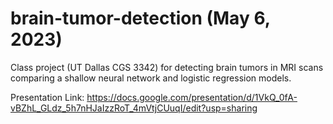 # brain-tumor-detection (May 6, 2023)
Class project (UT Dallas CGS 3342) for detecting brain tumors in MRI scans comparing a shallow neural network and logistic regression models.

Presentation Link:
https://docs.google.com/presentation/d/1VkQ_0fA-vBZhL_GLdz_5h7nHJaIzzRoT_4mVtjCUuqI/edit?usp=sharing
